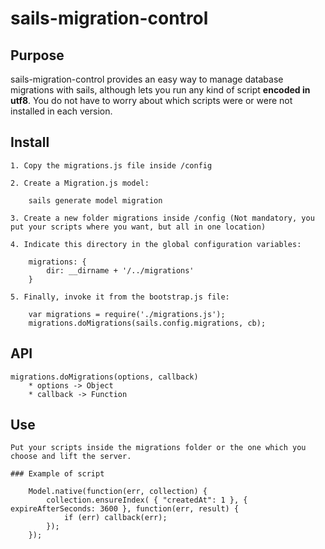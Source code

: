 sails-migration-control
=======================

## Purpose

sails-migration-control provides an easy way to manage database migrations with sails, although lets you run any
kind of script **encoded in utf8**. You do not have to worry about which scripts were or were not installed in each version.


## Install

	1. Copy the migrations.js file inside /config
	
	2. Create a Migration.js model:
	
		sails generate model migration
		
	3. Create a new folder migrations inside /config (Not mandatory, you put your scripts where you want, but all in one location)
	
	4. Indicate this directory in the global configuration variables:
	
		migrations: {
			dir: __dirname + '/../migrations'
		}
		
	5. Finally, invoke it from the bootstrap.js file:
		
		var migrations = require('./migrations.js');
		migrations.doMigrations(sails.config.migrations, cb);
		

## API
	
	migrations.doMigrations(options, callback)
		* options -> Object
		* callback -> Function


## Use

	Put your scripts inside the migrations folder or the one which you choose and lift the server.
	
	### Example of script
	
		Model.native(function(err, collection) {
			collection.ensureIndex( { "createdAt": 1 }, { expireAfterSeconds: 3600 }, function(err, result) {
				if (err) callback(err);
			});
		});